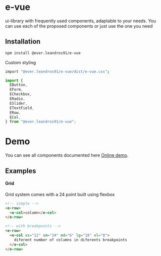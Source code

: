 # e-vue

ui-library with frequently used components, adaptable to your needs. You can use each of the proposed components or just use the one you need

## Installation

```bash
npm install @ever.leandros91/e-vue
```

Custom styling

```bash
import "@ever.leandros91/e-vue/dist/e-vue.css";
```

```js
import {
  EButton,
  EForm,
  ECheckbox,
  ERadio,
  ESlider,
  ETextField,
  ERow,
  ECol,
} from "@ever.leandros91/e-vue";
```

# Demo

You can see all components documented here [Online demo](https://61ae7d6549f6bb003ab4b803-kvbfebidpl.chromatic.com/?path=/story/components-button-usage--usage).

## Examples

#### Grid

Grid system comes with a 24 point built using flexbox

```html
<!-- simple -->
<e-row>
  <e-col>column</e-col>
</e-row>

<!-- with breakpoints -->
<e-row>
  <e-col xs="12" sm="24" md="6" lg="18" xl="8">
    diferent number of columns in diferents breakpoints
  </e-col>
</e-row>
```
